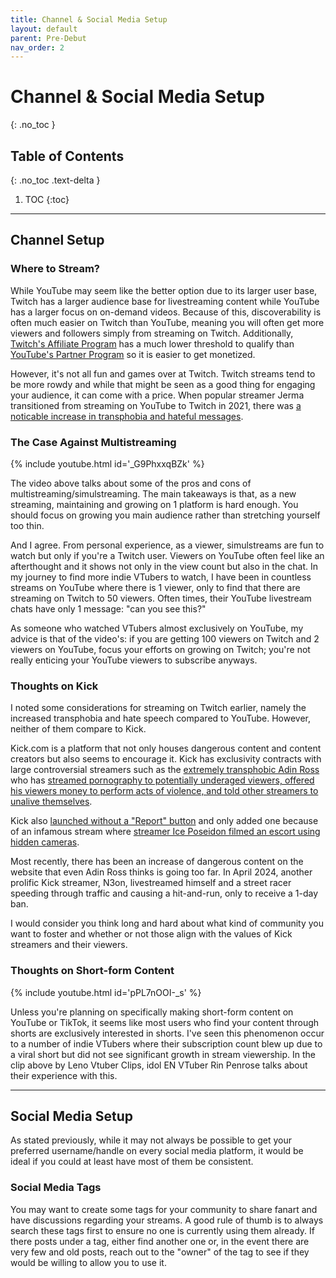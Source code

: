 ```yaml
---
title: Channel & Social Media Setup
layout: default
parent: Pre-Debut
nav_order: 2
---
```


# Channel & Social Media Setup
{: .no_toc }

## Table of Contents
{: .no_toc .text-delta }

1. TOC
{:toc}

-----

## Channel Setup

### Where to Stream?

While YouTube may seem like the better option due to its larger user base, Twitch has a larger audience base for livestreaming content while YouTube has a larger focus on on-demand videos. Because of this, discoverability is often much easier on Twitch than YouTube, meaning you will often get more viewers and followers simply from streaming on Twitch. Additionally, [Twitch's Affiliate Program](https://help.twitch.tv/s/article/joining-the-affiliate-program) has a much lower threshold to qualify than [YouTube's Partner Program](https://support.google.com/youtube/answer/72851) so it is easier to get monetized.

However, it's not all fun and games over at Twitch. Twitch streams tend to be more rowdy and while that might be seen as a good thing for engaging your audience, it can come with a price. When popular streamer Jerma transitioned from streaming on YouTube to Twitch in 2021, there was [a noticable increase in transphobia and hateful messages](https://www.dexerto.com/entertainment/jerma985-speaks-out-over-transphobia-and-lgbt-hate-in-his-twitch-chat-1528557/).

### The Case Against Multistreaming

{% include youtube.html id='_G9PhxxqBZk' %}

The video above talks about some of the pros and cons of multistreaming/simulstreaming. The main takeaways is that, as a new streaming, maintaining and growing on 1 platform is hard enough. You should focus on growing you main audience rather than stretching yourself too thin.

And I agree. From personal experience, as a viewer, simulstreams are fun to watch but only if you're a Twitch user. Viewers on YouTube often feel like an afterthought and it shows not only in the view count but also in the chat. In my journey to find more indie VTubers to watch, I have been in countless streams on YouTube where there is 1 viewer, only to find that there are streaming on Twitch to 50 viewers. Often times, their YouTube livestream chats have only 1 message: "can you see this?" 

As someone who watched VTubers almost exclusively on YouTube, my advice is that of the video's: if you are getting 100 viewers on Twitch and 2 viewers on YouTube, focus your efforts on growing on Twitch; you're not really enticing your YouTube viewers to subscribe anyways.

### Thoughts on Kick

I noted some considerations for streaming on Twitch earlier, namely the increased transphobia and hate speech compared to YouTube. However, neither of them compare to Kick.

Kick.com is a platform that not only houses dangerous content and content creators but also seems to encourage it. Kick has exclusivity contracts with large controversial streamers such as the [extremely transphobic Adin Ross](https://www.dexerto.com/entertainment/adin-ross-forced-to-apologize-after-transphobic-rant-2102398/) who has [streamed pornography to potentially underaged viewers, offered his viewers money to perform acts of violence, and told other streamers to unalive themselves]((https://www.dexerto.com/entertainment/adin-ross-forced-to-apologize-after-transphobic-rant-2102398/)).

Kick also [launched without a "Report" button](https://www.dexerto.com/entertainment/kick-finally-adds-report-button-to-channels-as-criticism-over-moderation-continues-2338696/) and only added one because of an infamous stream where [streamer Ice Poseidon filmed an escort using hidden cameras](https://www.dexerto.com/entertainment/kick-under-fire-after-creepy-ice-poseidon-stream-leads-to-arrest-2307122/).

Most recently, there has been an increase of dangerous content on the website that even Adin Ross thinks is going too far. In April 2024, another prolific Kick streamer, N3on, livestreamed himself and a street racer speeding through traffic and causing a hit-and-run, only to receive a 1-day ban.

I would consider you think long and hard about what kind of community you want to foster and whether or not those align with the values of Kick streamers and their viewers.

### Thoughts on Short-form Content

{% include youtube.html id='pPL7nOOI-_s' %}

Unless you're planning on specifically making short-form content on YouTube or TikTok, it seems like most users who find your content through shorts are exclusively interested in shorts. I've seen this phenomenon occur to a number of indie VTubers where their subscription count blew up due to a viral short but did not see significant growth in stream viewership. In the clip above by Leno Vtuber Clips, idol EN VTuber Rin Penrose talks about their experience with this.


-----

## Social Media Setup

As stated previously, while it may not always be possible to get your preferred username/handle on every social media platform, it would be ideal if you could at least have most of them be consistent.

### Social Media Tags

You may want to create some tags for your community to share fanart and have discussions regarding your streams. A good rule of thumb is to always search these tags first to ensure no one is currently using them already. If there posts under a tag, either find another one or, in the event there are very few and old posts, reach out to the "owner" of the tag to see if they would be willing to allow you to use it.